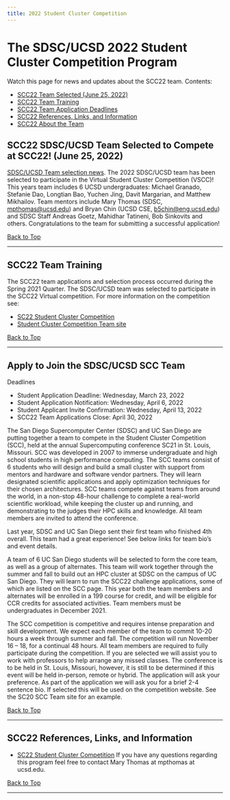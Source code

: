 ```yaml
---
title: 2022 Student Cluster Competition
---
```


# The SDSC/UCSD 2022 Student Cluster Competition Program

Watch this page for news and updates about the SCC22 team.
<a name="top">Contents:
* [SCC22 Team Selected (June 25, 2022)](#news-selected)
* [SCC22 Team Training](#training)
* [SCC22 Team Application Deadlines](#apply)
* [SCC22 References, Links, and Information](#refs)
* [SCC22 About the Team](scc22TeamInfo.md)


## SCC22 SDSC/UCSD Team Selected to Compete at SCC22! (June 25, 2022)<a name="news-selected"></a>

[SDSC/UCSD Team selection news](https://hpc-students.sdsc.edu/2022-06-18-SDSC-UCSD-Team-Selected-for-SCC22/). The 2022 SDSC/UCSD team has been selected to participate in the Virtual Student Cluster Competition (VSCC)! This years team includes 6 UCSD undergraduates:  Michael Granado, Stefanie Dao, Longtian Bao, Yuchen Jing, Davit Margarian, and Matthew Mikhailov. Team mentors include Mary Thomas (SDSC, mpthomas@ucsd.edu) and Bryan Chin (UCSD CSE, b5chin@eng.ucsd.edu) and SDSC Staff Andreas Goetz, Mahidhar Tatineni, Bob Sinkovits and others. Congratulations to the team for submitting a successful application!

[Back to Top](#top)
<hr>
    
## SCC22 Team Training<a name="training"></a>

The SCC22 team applications and selection process occurred during the Spring 2021 Quarter. The SDSC/UCSD team was selected to participate in the SCC22 Virtual competition. For more information on the competition see: </p>

-   [SC22 Student Cluster Competition](https://sc22.supercomputing.org/program/studentssc/student-cluster-competition/)
-   [Student Cluster Competition Team site](https://www.studentclustercompetition.us/)

[Back to Top](#top)
<hr>

## Apply to Join the SDSC/UCSD SCC Team<a name="apply"></a>

Deadlines
* Student Application Deadline: Wednesday, March 23, 2022
* Student Application Notification: Wednesday, April 6, 2022
* Student Applicant Invite Confirmation: Wednesday, April 13, 2022
* SCC22 Team Applications Close: April 30, 2022

The San Diego Supercomputer Center (SDSC) and UC San Diego are putting together a team to compete in the Student Cluster Competition (SCC), held at the annual Supercomputing conference SC21 in St. Louis, Missouri. SCC was developed in 2007 to immerse undergraduate and high school students in high performance computing. The SCC teams consist of 6 students who will design and build a small cluster with support from mentors and hardware and software vendor partners. They will learn designated scientific applications and apply optimization techniques for their chosen architectures. SCC teams compete against teams from around the world, in a non-stop 48-hour challenge to complete a real-world scientific workload, while keeping the cluster up and running, and demonstrating to the judges their HPC skills and knowledge. All team members are invited to attend the conference.

Last year, SDSC and UC San Diego sent their first team who finished 4th overall. This team had a great experience! See below links for team bio’s and event details.

A team of 6 UC San Diego students will be selected to form the core team, as well as a group of alternates. This team will work together through the summer and fall to build out an HPC cluster at SDSC on the campus of UC San Diego. They will learn to run the SCC22 challenge applications, some of which are listed on the SCC page. This year both the team members and alternates will be enrolled in a 199 course for credit, and will be eligible for CCR credits for associated activities. Team members must be undergraduates in December 2021.

The SCC competition is competitive and requires intense preparation and skill development. We expect each member of the team to commit 10-20 hours a week through summer and fall. The competition will run November 16 – 18, for a continual 48 hours. All team members are required to fully participate during the competition. If you are selected we will assist you to work with professors to help arrange any missed classes. The conference is to be held in St. Louis, Missouri, however, it is still to be determined if this event will be held in-person, remote or hybrid. The application will ask your preference. As part of the application we will ask you for a brief 2-4 sentence bio. If selected this will be used on the competition website. See the SC20 SCC Team site for an example.

[Back to Top](#top)
<hr>

## SCC22 References, Links, and Information<a name="refs"></a>

-   [SC22 Student Cluster Competition](https://sc22.supercomputing.org/program/studentssc/student-cluster-competition/)
    If you have any questions regarding this program feel free to contact Mary Thomas at mpthomas at ucsd.edu.

[Back to Top](#top)
<hr>
